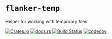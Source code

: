 `flanker-temp`
===
Helper for working with temporary files.

[![Crates.io](https://img.shields.io/crates/v/flanker-temp?style=flat-square&logo=rust)](https://crates.io/crates/flanker-temp)
[![docs.rs](https://img.shields.io/badge/docs.rs-flanker-temp-blue?style=flat-square&logo=docs.rs)](https://docs.rs/flanker-temp)
[![Build Status](https://img.shields.io/github/workflow/status/obsidiandynamics/flanker/Cargo%20build?style=flat-square&logo=github)](https://github.com/obsidiandynamics/flanker/actions/workflows/master.yml)
[![codecov](https://img.shields.io/codecov/c/github/obsidiandynamics/flanker/master?style=flat-square&logo=codecov)](https://codecov.io/gh/obsidiandynamics/flanker)